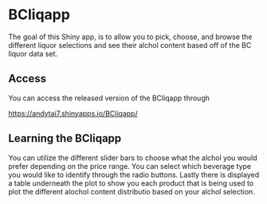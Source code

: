 
<!-- README.md is generated from README.Rmd. Please edit that file -->

# BCliqapp

<!-- badges: start -->

<!-- badges: end -->

The goal of this Shiny app, is to allow you to pick, choose, and browse the different liquor selections and see their alchol content based off of the BC liquor data set.

## Access

You can access the released version of the BCliqapp through

https://andytai7.shinyapps.io/BCliqapp/

## Learning the BCliqapp

You can utilize the different slider bars to choose what the alchol you would prefer depending on the price range. You can select which beverage type you would like to identify through the radio buttons. Lastly there is displayed a table underneath the plot to show you each product that is being used to plot the different alochol content distributio based on your alchol selection. 
